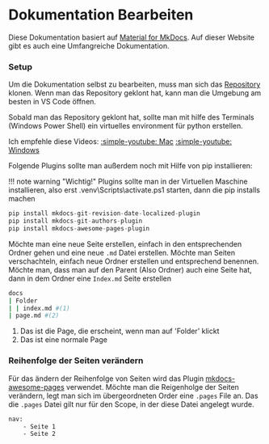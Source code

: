 # Dokumentation Bearbeiten

Diese Dokumentation basiert auf [Material for MkDocs](https://squidfunk.github.io/mkdocs-material/). Auf dieser Website gibt es auch eine Umfangreiche Dokumentation.

### Setup
Um die Dokumentation selbst zu bearbeiten, muss man sich das [Repository](https://github.com/PandorasBoxStudios/Documentation) klonen.
Wenn man das Repository geklont hat, kann man die Umgebung am besten in VS Code öffnen.


Sobald man das Repository geklont hat, sollte man mit hilfe des Terminals (Windows Power Shell) ein virtuelles environment für python erstellen.

Ich empfehle diese Videos: 
[:simple-youtube: Mac](https://www.youtube.com/watch?v=xlABhbnNrfI)
[:simple-youtube: Windows](https://www.youtube.com/watch?v=NY7DHvo1XVM&t=386s)

Folgende Plugins sollte man außerdem noch mit Hilfe von pip installieren:

!!! note warning "Wichtig!"
    Plugins sollte man in der Virtuellen Maschine installieren, also erst .venv\Scripts\activate.ps1 starten, dann die pip installs machen

``` py
pip install mkdocs-git-revision-date-localized-plugin
pip install mkdocs-git-authors-plugin
pip install mkdocs-awesome-pages-plugin
```


Möchte man eine neue Seite erstellen, einfach in den entsprechenden Ordner gehen und eine neue `.md` Datei erstellen. Möchte man Seiten verschachteln, einfach neue Ordner erstellen und entsprechend benennen. Möchte man, dass man auf den Parent (Also Ordner) auch eine Seite hat, dann in dem Ordner eine `Index.md` Seite erstellen

``` sh title="Beispiel, wie eine Seite aufgebaut ist"
docs
| Folder
| | index.md #(1)
| page.md #(2)
```

1.  Das ist die Page, die erscheint, wenn man auf 'Folder' klickt
2.  Das ist eine normale Page

### Reihenfolge der Seiten verändern
Für das ändern der Reihenfolge von Seiten wird das Plugin [mkdocs-awesome-pages](https://github.com/lukasgeiter/mkdocs-awesome-pages-plugin) verwendet.
Möchte man die Reigenholge der Seiten verändern, legt man sich im übergeordneten Order eine `.pages` File an. Das die `.pages` Datei gilt nur für den Scope, in der diese Datei angelegt wurde.

``` sh title="Beispiel Aufbau einer .pages Datei"
nav:
    - Seite 1
    - Seite 2
```